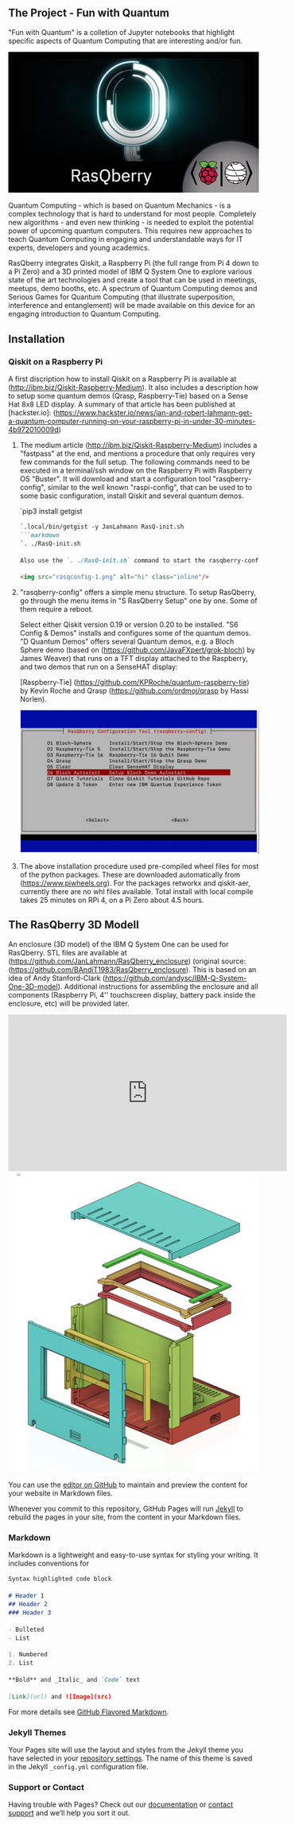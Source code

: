 ## The Project - Fun with Quantum 

"Fun with Quantum" is a colletion of Jupyter notebooks that highlight specific aspects of Quantum Computing that are interesting and/or fun.


<img src="RasQberry.png" alt="hi" class="inline"/>


Quantum Computing - which is based on Quantum Mechanics - is a complex technology that is hard to understand for most people. Completely new algorithms - and even new thinking - is needed to exploit the potential power of upcoming quantum computers. This requires new approaches to teach Quantum Computing in engaging and understandable ways for IT experts, developers and young academics.

RasQberry integrates Qiskit, a Raspberry Pi (the full range from Pi 4 down to a Pi Zero) and a 3D printed model of IBM Q System One to explore various state of the art technologies and create a tool that can be used in meetings, meetups, demo booths, etc. A spectrum of Quantum Computing demos and Serious Games for Quantum Computing (that illustrate superposition, interference and entanglement) will be made available on this device for an engaging introduction to Quantum Computing. 



## Installation
### Qiskit on a Raspberry Pi


A first discription how to install Qiskit on a Raspberry Pi is available at (http://ibm.biz/Qiskit-Raspberry-Medium). It also includes a description how to setup some quantum demos (Qrasp, Raspberry-Tie) based on a Sense Hat 8x8 LED display. A summary of that article has been published at [hackster.io]: (https://www.hackster.io/news/jan-and-robert-lahmann-get-a-quantum-computer-running-on-your-raspberry-pi-in-under-30-minutes-4b972010009d)

 1. The medium article (http://ibm.biz/Qiskit-Raspberry-Medium) includes a "fastpass" at the end, and mentions a procedure that only requires very few commands 
    for the full setup.
    The following commands need to be executed in a terminal/ssh window on the Raspberry Pi with Raspberry OS "Buster".
    It will download and start a configuration tool "rasqberry-config", similar to the well known "raspi-config", that can be used to to some basic configuration,
    install Qiskit and several quantum demos.

     `pip3 install getgist
     ```markdown
     `.local/bin/getgist -y JanLahmann RasQ-init.sh
     ```markdown
     `. ./RasQ-init.sh

     Also use the `. ./RasQ-init.sh` command to start the rasqberry-config tool again or `sudo rasqberry-config`.
     
     <img src="rasqconfig-1.png" alt="hi" class="inline"/>

 2. "rasqberry-config" offers a simple menu structure. To setup RasQberry, go through the menu items in "S RasQberry Setup" one by one.
     Some of them require a reboot.

     Select either Qiskit version 0.19 or version 0.20 to be installed. "S6 Config & Demos" installs and configures some of the quantum demos.
     "D Quantum Demos" offers several Quantum demos, e.g. a Bloch Sphere demo (based on (https://github.com/JavaFXpert/grok-bloch) by James Weaver) 
     that runs on a TFT display attached to the Raspberry, and two demos that run on a SenseHAT display:

     [Raspberry-Tie] (https://github.com/KPRoche/quantum-raspberry-tie) by Kevin Roche and Qrasp (https://github.com/ordmoj/qrasp by Hassi Norlen).

     <img src="rasqconfig-2.png" alt="hi" class="inline"/>

 3. The above installation procedure used pre-compiled wheel files for most of the python packages. 
    These are downloaded automatically from  (https://www.piwheels.org). For the packages retworkx and qiskit-aer, currently there are no whl files available. 
    Total install with local compile takes 25 minutes on RPi 4, on a Pi Zero about 4.5 hours.
 

## The RasQberry 3D Modell

An enclosure (3D model) of the IBM Q System One can be used for RasQberry. STL files are available at (https://github.com/JanLahmann/RasQberry_enclosure) (original source: (https://github.com/BAndiT1983/RasQberry_enclosure). This is based on an idea of Andy Stanford-Clark (https://github.com/andysc/IBM-Q-System-One-3D-model). Additional instructions for assembling the enclosure and all components (Raspberry Pi, 4'' touchscreen display, battery pack inside the enclosure, etc) will be provided later. 

<iframe src="https://www.youtube.com/embed/QkLW0Yw_pmg" width="560" height="315" frameborder="0"></iframe>


<img src="RasQberry-3D-Model.png" alt="hi" class="inline" style="with: 50%; hight: 50%;"/>

You can use the [editor on GitHub](https://github.com/jim-cessna/Fun-with-Quantum/edit/gh-pages/index.md) to maintain and preview the content for your website in Markdown files.

Whenever you commit to this repository, GitHub Pages will run [Jekyll](https://jekyllrb.com/) to rebuild the pages in your site, from the content in your Markdown files.

### Markdown

Markdown is a lightweight and easy-to-use syntax for styling your writing. It includes conventions for

```markdown
Syntax highlighted code block

# Header 1
## Header 2
### Header 3

- Bulleted
- List

1. Numbered
2. List

**Bold** and _Italic_ and `Code` text

[Link](url) and ![Image](src)
```

For more details see [GitHub Flavored Markdown](https://guides.github.com/features/mastering-markdown/).

### Jekyll Themes

Your Pages site will use the layout and styles from the Jekyll theme you have selected in your [repository settings](https://github.com/jim-cessna/Fun-with-Quantum/settings). The name of this theme is saved in the Jekyll `_config.yml` configuration file.

### Support or Contact

Having trouble with Pages? Check out our [documentation](https://docs.github.com/categories/github-pages-basics/) or [contact support](https://github.com/contact) and we’ll help you sort it out.
